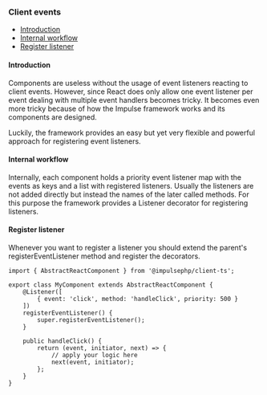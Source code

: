 <h3 class="doc-title">Client events</h3>

- [Introduction](#introduction)
- [Internal workflow](#internal-workflow)
- [Register listener](#register-listener)

<h4><a id="introduction">Introduction</a></h4>

Components are useless without the usage of event listeners reacting to client events.
However, since React does only allow one event listener per event dealing with multiple
event handlers becomes tricky. It becomes even more tricky because of how the Impulse
framework works and its components are designed. 

Luckily, the framework provides an easy but yet very flexible and powerful approach for
registering event listeners.

<h4><a id="internal-workflow">Internal workflow</a></h4>

Internally, each component holds a priority event listener map with the events as keys
and a list with registered listeners. Usually the listeners are not added directly but
instead the names of the later called methods. For this purpose the framework provides
a <span class="code-hint">Listener</span> decorator for registering listeners.

<h4><a id="register-listener">Register listener</a></h4>

Whenever you want to register a listener you should extend the parent's <span class="code-hint">
registerEventListener</span> method and register the decorators.

<pre class="imp-code code-white language-js code-xl">
<code class="language-js">import { AbstractReactComponent } from '@impulsephp/client-ts';

export class MyComponent extends AbstractReactComponent {
    @Listener([
        { event: 'click', method: 'handleClick', priority: 500 }
    ])
    registerEventListener() {
        super.registerEventListener();
    }

    public handleClick() {
        return (event, initiator, next) => {
            // apply your logic here
            next(event, initiator);
        };
    }
}</code>
</pre>